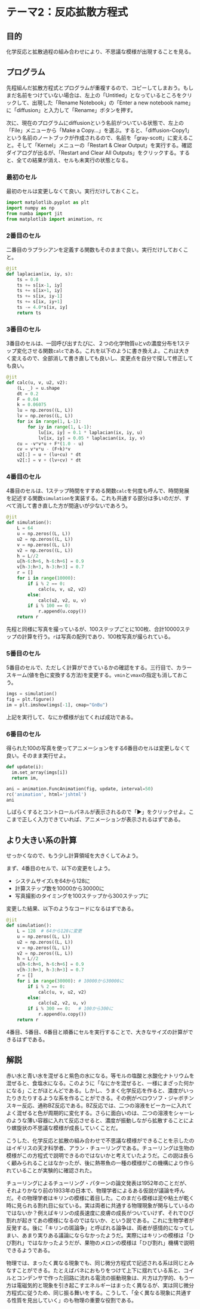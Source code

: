 # テーマ2：反応拡散方程式

## 目的

化学反応と拡散過程の組み合わせにより、不思議な模様が出現することを見る。

## プログラム

先程組んだ拡散方程式とプログラムが重複するので、コピーしてしまおう。もしまだ名前をつけていない場合は、左上の「Untitled」となっているところをクリックして、出現した「Rename Notebook」の「Enter a new notebook name」に「diffusion」と入力して「Rename」ボタンを押す。

次に、現在のプログラムにdiffusionという名前がついている状態で、左上の「File」メニューから「Make a Copy...」を選ぶ。すると、「diffusion-Copy1」という名前のノートブックが作成されるので、名前を「gray-scott」に変えること。そして「Kernel」メニューの「Restart & Clear Output」を実行する。確認ダイアログが出るが、「Restart and Clear All Outputs」をクリックする。すると、全ての結果が消え、セルも未実行の状態となる。

### 最初のセル

最初のセルは変更しなくて良い。実行だけしておくこと。

```py
import matplotlib.pyplot as plt
import numpy as np
from numba import jit
from matplotlib import animation, rc
```

### 2番目のセル

二番目のラプラシアンを定義する関数もそのままで良い。実行だけしておくこと。

```py
@jit
def laplacian(ix, iy, s):
    ts = 0.0
    ts += s[ix-1, iy]
    ts += s[ix+1, iy]
    ts += s[ix, iy-1]
    ts += s[ix, iy+1]
    ts -= 4.0*s[ix, iy]
    return ts
```

### 3番目のセル

3番目のセルは、一回呼び出すたびに、２つの化学物質uとvの濃度分布を1ステップ変化させる関数`calc`である。これを以下のように書き換えよ。これは大きく変えるので、全部消して書き直しても良いし、変更点を自分で探して修正しても良い。

```py
@jit
def calc(u, v, u2, v2):
    (L, _) = u.shape
    dt = 0.2
    F = 0.04
    k = 0.06075
    lu = np.zeros((L, L))
    lv = np.zeros((L, L))
    for ix in range(1, L-1):
        for iy in range(1, L-1):
            lu[ix, iy] = 0.1 * laplacian(ix, iy, u)
            lv[ix, iy] = 0.05 * laplacian(ix, iy, v)
    cu = -v*v*u + F*(1.0 - u)
    cv = v*v*u - (F+k)*v
    u2[:] = u + (lu+cu) * dt
    v2[:] = v + (lv+cv) * dt
```

### 4番目のセル

4番目のセルは、1ステップ時間をすすめる関数`calc`を何度も呼んで、時間発展を記述する関数`simulation`を実装する。これも共通する部分は多いのだが、すべて消して書き直した方が間違いが少ないであろう。

```py
@jit
def simulation():
    L = 64
    u = np.zeros((L, L))
    u2 = np.zeros((L, L))
    v = np.zeros((L, L))
    v2 = np.zeros((L, L))
    h = L//2
    u[h-6:h+6, h-6:h+6] = 0.9
    v[h-3:h+3, h-3:h+3] = 0.7
    r = []
    for i in range(10000):
        if i % 2 == 0:
            calc(u, v, u2, v2)
        else:
            calc(u2, v2, u, v)
        if i % 100 == 0:
            r.append(u.copy())
    return r
```

先程と同様に写真を撮っているが、100ステップごとに100枚、合計10000ステップの計算を行う。`r`は写真の配列であり、100枚写真が撮られている。

### 5番目のセル

5番目のセルで、ただしく計算ができているかの確認をする。三行目で、カラースキーム(値を色に変換する方法)を変更する。`vmin`と`vmax`の指定も消しておこう。

```py
imgs = simulation()
fig = plt.figure()
im = plt.imshow(imgs[-1], cmap="GnBu")
```

上記を実行して、なにか模様が出てくれば成功である。

### 6番目のセル

得られた100の写真を使ってアニメーションをする6番目のセルは変更しなくて良い。そのまま実行せよ。

```py
def update(i):
  im.set_array(imgs[i])
  return im,

ani = animation.FuncAnimation(fig, update, interval=50)
rc('animation', html='jshtml')
ani
```

しばらくするとコントロールパネルが表示されるので「▶」をクリックせよ。ここまで正しく入力できていれば、アニメーションが表示されるはずである。

## より大きい系の計算

せっかくなので、もう少し計算領域を大きくしてみよう。

まず、4番目のセルで、以下の変更をしよう。

* システムサイズ`L`を64から128に
* 計算ステップ数を10000から30000に
* 写真撮影のタイミングを100ステップから300ステップに

変更した結果、以下のようなコードになるはずである。

```py
@jit
def simulation():
    L = 128  # 64から128に変更
    u = np.zeros((L, L))
    u2 = np.zeros((L, L))
    v = np.zeros((L, L))
    v2 = np.zeros((L, L))
    h = L//2
    u[h-6:h+6, h-6:h+6] = 0.9
    v[h-3:h+3, h-3:h+3] = 0.7
    r = []
    for i in range(30000): # 10000から30000に
        if i % 2 == 0:
            calc(u, v, u2, v2)
        else:
            calc(u2, v2, u, v)
        if i % 300 == 0:   # 100から300に
            r.append(u.copy())
    return r
```

4番目、5番目、6番目と順番にセルを実行することで、大きなサイズの計算ができるはずである。

## 解説

赤い水と青い水を混ぜると紫色の水になる。等モルの塩酸と水酸化ナトリウムを混ぜると、食塩水になる。このように「なにかを混ぜると、一様にまざった何かになる」ことがほとんどである。しかし、うまく化学反応を作ると、濃度がいったりきたりするような系を作ることができる。その例がベロウソフ・ジャボチンスキー反応、通称BZ反応である。BZ反応では、二つの溶液をビーカーに入れてよく混ぜると色が周期的に変化する。さらに面白いのは、二つの溶液をシャーレのような薄い容器に入れて反応させると、濃度が振動しながら拡散することにより螺旋状の不思議な模様が成長していくことだ。

こうした、化学反応と拡散の組み合わせで不思議な模様ができることを示したのはイギリスの天才科学者、アラン・チューリングである。チューリングは生物の模様がこの方程式で説明できるのではないかと考えていたようだ。この説は長らく顧みられることはなかったが、後に熱帯魚の一種の模様がこの機構により作られていることが実験的に確認された。

チューリングによるチューリング・パターンの論文発表は1952年のことだが、それよりかなり前の1933年の日本で、物理学者によるある仮説が議論を呼んだ。その物理学者はキリンの模様に着目した。このまだら模様は泥や粘土が乾く時に見られる割れ目に似ている。実は両者に共通する物理現象が関与しているのではないか？例えばキリンの成長速度に皮膚の成長がついていけず、それでひび割れが起きてあの模様になるのではないか、という説である。これに生物学者が反発する。後に「キリンの斑論争」と呼ばれる論争は、両者が感情的になってしまい、あまり実りある議論にならなかったようだ。実際にはキリンの模様は「ひび割れ」ではなかったようだが、果物のメロンの模様は「ひび割れ」機構で説明できるようである。

物理では、まったく異なる現象でも、同じ微分方程式で記述される系は同じとみなすことができる。たとえばバネにおもりをつけて上下に揺れている系と、コイルとコンデンサで作った回路に流れる電流の振動現象は、片方は力学的、もう一方は電磁気的と現象を引き起こすエネルギーはまったく異なるが、実は同じ微分方程式に従うため、同じ振る舞いをする。こうして、「全く異なる現象に共通する性質を見出していく」のも物理の重要な役割である。
